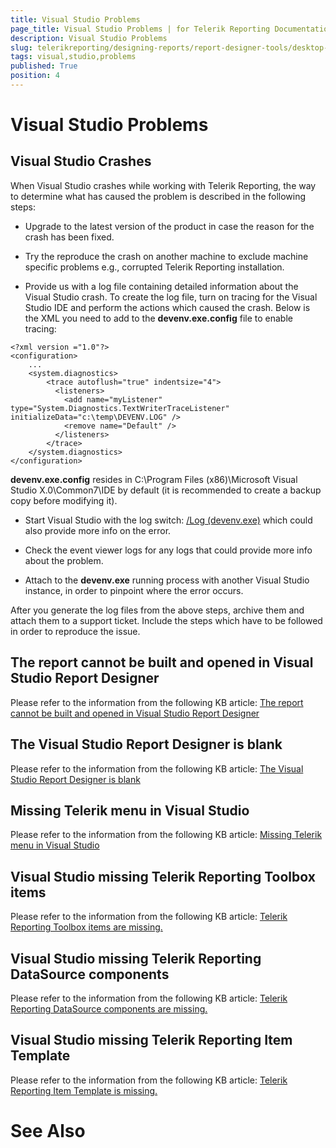 ```yaml
---
title: Visual Studio Problems
page_title: Visual Studio Problems | for Telerik Reporting Documentation
description: Visual Studio Problems
slug: telerikreporting/designing-reports/report-designer-tools/desktop-designers/visual-studio-report-designer/visual-studio-problems
tags: visual,studio,problems
published: True
position: 4
---
```


# Visual Studio Problems



## Visual Studio Crashes

When Visual Studio crashes while working with Telerik Reporting,
          the way to determine what has caused the problem is described in the following steps:
        

* Upgrade to the latest version of the product in case the reason for the crash has been fixed.

* Try the reproduce the crash on another machine to exclude machine specific problems e.g., corrupted Telerik Reporting installation.

* Provide us with a log file containing detailed information about the Visual Studio crash.
              To create the log file, turn on tracing for the Visual Studio IDE and perform the actions which caused the crash.
              Below is the XML you need to add to the __devenv.exe.config__ file to enable tracing:
            

````
<?xml version ="1.0"?>
<configuration>
    ...
    <system.diagnostics>
        <trace autoflush="true" indentsize="4">
          <listeners>
            <add name="myListener" type="System.Diagnostics.TextWriterTraceListener" initializeData="c:\temp\DEVENV.LOG" />              
            <remove name="Default" />
          </listeners>
        </trace>
    </system.diagnostics>
</configuration>
````

__devenv.exe.config__ resides in C:\Program Files (x86)\Microsoft Visual Studio X.0\Common7\IDE by default (it is recommended to create a backup copy before modifying it).
            

* Start Visual Studio with the log switch: [/Log (devenv.exe)](https://msdn.microsoft.com/en-us/library/ms241272.aspx)
              which could also provide more info on the error.
            

* Check the event viewer logs for any logs that could provide more info about the problem.

* Attach to the __devenv.exe__ running process with another Visual Studio instance, in order to pinpoint where the error occurs.
            

After you generate the log files from the above steps, archive them and attach them to a support ticket.
          Include the steps which have to be followed in order to reproduce the issue.
        

## The report cannot be built and opened in Visual Studio Report Designer

Please refer to the information from the following KB article: [The report cannot be built and opened in Visual Studio Report Designer](./knowledge-base/report-cannot-be-built-and-opened-in-vs-report-designer)

## The Visual Studio Report Designer is blank

Please refer to the information from the following KB article: [The Visual Studio Report Designer is blank](./knowledge-base/vs-report-designer-is-blank)

## Missing Telerik menu in Visual Studio

Please refer to the information from the following KB article: [Missing Telerik menu in Visual Studio](./knowledge-base/missing-telerik-menu-in-visual-studio)

## Visual Studio missing Telerik Reporting Toolbox items

Please refer to the information from the following KB article: [Telerik Reporting Toolbox items are missing.](http://www.telerik.com/support/kb/reporting/general/missing-toolbox-items.aspx)

## Visual Studio missing Telerik Reporting DataSource components

Please refer to the information from the following KB article: [Telerik Reporting DataSource components are missing.](http://www.telerik.com/support/kb/reporting/details/telerik-reporting-datasource-components-are-missing)

## Visual Studio missing Telerik Reporting Item Template

Please refer to the information from the following KB article: [Telerik Reporting Item Template is missing.](http://www.telerik.com/support/kb/reporting/general/missing-item-template.aspx)

# See Also
